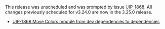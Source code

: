 This release was unscheduled and was prompted by issue [UIP-1868](https://jira.pingidentity.com/browse/UIP-1868).
All changes previously scheduled for v3.24.0 are now in the 3.25.0 release.
- [UIP-1868 Move Colors module from dev dependencies to dependencies](https://jira.pingidentity.com/browse/UIP-1868)
